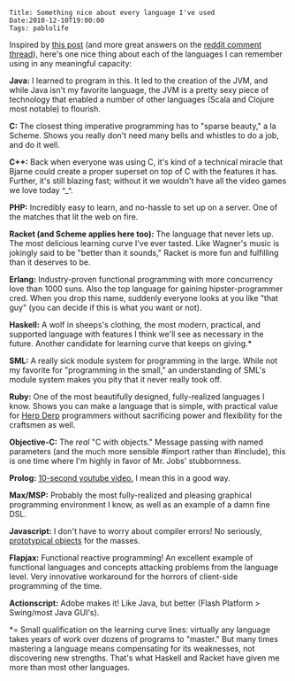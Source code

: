     Title: Something nice about every language I've used
    Date:2010-12-10T19:00:00
    Tags: pablolife

Inspired by [this post][1] (and more great answers on the [reddit comment 
thread][2]), here's one nice thing about each of the languages I can 
remember using in any meaningful capacity:

**Java:** I learned to program in this. It led to the creation of the JVM, and
while Java isn't my favorite language, the JVM is a pretty sexy piece of
technology that enabled a number of other languages (Scala and Clojure most
notable) to flourish.


**C:** The closest thing imperative programming has to "sparse beauty," a la
Scheme. Shows you really don't need many bells and whistles to do a job, and
do it well.


**C++:** Back when everyone was using C, it's kind of a technical miracle that
Bjarne could create a proper superset on top of C with the features it has.
Further, it's still blazing fast; without it we wouldn't have all the video
games we love today ^_^.


**PHP:** Incredibly easy to learn, and no-hassle to set up on a server. One of
the matches that lit the web on fire.


**Racket (and Scheme applies here too):** The language that never lets up. The
most delicious learning curve I've ever tasted. Like Wagner's music is
jokingly said to be "better than it sounds," Racket is more fun and fulfilling
than it deserves to be.


**Erlang:** Industry-proven functional programming with more concurrency love
than 1000 suns. Also the top language for gaining hipster-programmer cred.
When you drop this name, suddenly everyone looks at you like "that guy" (you
can decide if this is what you want or not).


**Haskell:** A wolf in sheeps's clothing, the most modern, practical, and
supported language with features I think we'll see as necessary in the future.
Another candidate for learning curve that keeps on giving.\*

**SML:** A really sick module system for programming in the large. While not
my favorite for "programming in the small," an understanding of SML's module
system makes you pity that it never really took off.


**Ruby:** One of the most beautifully designed, fully-realized languages I
know. Shows you can make a language that is simple, with practical value for
[Herp Derp][3] programmers without sacrificing power and flexibility for the
craftsmen as well.


**Objective-C:** The _real_ "C with objects." Message passing with named
parameters (and the much more sensible #import rather than #include), this is
one time where I'm highly in favor of Mr. Jobs' stubbornness.


**Prolog:** [10-second youtube video.][4] I mean this in a good way.


**Max/MSP:** Probably the most fully-realized and pleasing graphical
programming environment I know, as well as an example of a damn fine DSL.


**Javascript:** I don't have to worry about compiler errors! No seriously,
[prototypical objects][5] for the masses.


**Flapjax:** Functional reactive programming! An excellent example of
functional languages and concepts attacking problems from the language level.
Very innovative workaround for the horrors of client-side programming of the
time.


**Actionscript:** Adobe makes it! Like Java, but better (Flash Platform >
Swing/most Java GUI's).


\*= Small qualification on the learning curve lines: virtually any language
takes years of work over dozens of programs to "master." But many times
mastering a language means compensating for its weaknesses, not discovering
new strengths. That's what Haskell and Racket have given me more than most
other languages.


   [1]: http://blog.darevay.com/2010/12/say-something-nice-about-every-language-youve-used/

   [2]: http://www.reddit.com/r/programming/comments/eirzj/say_something_nice_about_every_language_youve_used/

   [3]: http://knowyourmeme.com/memes/derp

   [4]: http://www.youtube.com/watch?v=HY-03vYYAjA

   [5]: http://en.wikipedia.org/wiki/Prototype-based_programming

